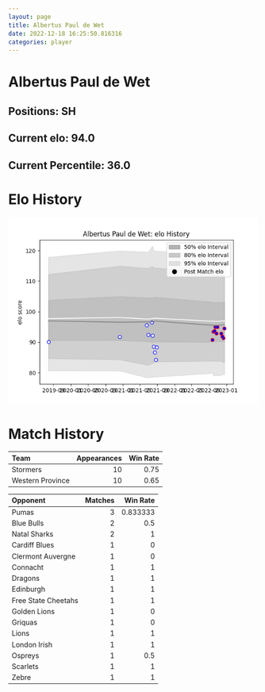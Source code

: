```yaml
---  
layout: page  
title: Albertus Paul de Wet  
date: 2022-12-18 16:25:50.816316  
categories: player  
---
```

# Albertus Paul de Wet

## Positions: SH

## Current elo: 94.0

## Current Percentile: 36.0

# Elo History


![elo history](history_AlbertusPauldeWet.png)
# Match History


| Team             |   Appearances |   Win Rate |
|:-----------------|--------------:|-----------:|
| Stormers         |            10 |       0.75 |
| Western Province |            10 |       0.65 |

| Opponent            |   Matches |   Win Rate |
|:--------------------|----------:|-----------:|
| Pumas               |         3 |   0.833333 |
| Blue Bulls          |         2 |   0.5      |
| Natal Sharks        |         2 |   1        |
| Cardiff Blues       |         1 |   0        |
| Clermont Auvergne   |         1 |   0        |
| Connacht            |         1 |   1        |
| Dragons             |         1 |   1        |
| Edinburgh           |         1 |   1        |
| Free State Cheetahs |         1 |   1        |
| Golden Lions        |         1 |   0        |
| Griquas             |         1 |   0        |
| Lions               |         1 |   1        |
| London Irish        |         1 |   1        |
| Ospreys             |         1 |   0.5      |
| Scarlets            |         1 |   1        |
| Zebre               |         1 |   1        |
